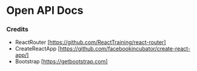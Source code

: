 # Open API Docs

### Credits
 - ReactRouter [https://github.com/ReactTraining/react-router]
 - CreateReactApp [https://github.com/facebookincubator/create-react-app/]
 - Bootstrap [https://getbootstrap.com]